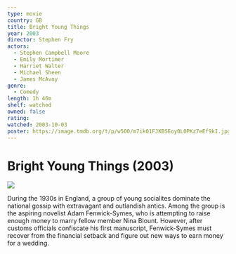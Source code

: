 ```yaml
---
type: movie
country: GB
title: Bright Young Things
year: 2003
director: Stephen Fry
actors:
  - Stephen Campbell Moore
  - Emily Mortimer
  - Harriet Walter
  - Michael Sheen
  - James McAvoy
genre:
  - Comedy
length: 1h 46m
shelf: watched
owned: false
rating:
watched: 2003-10-03
poster: https://image.tmdb.org/t/p/w500/m7ik01FJKBSEoy0L0PKz7eEf9kI.jpg
---
```


# Bright Young Things (2003)

![](https://image.tmdb.org/t/p/w500/m7ik01FJKBSEoy0L0PKz7eEf9kI.jpg)

During the 1930s in England, a group of young socialites dominate the national gossip with extravagant and outlandish antics. Among the group is the aspiring novelist Adam Fenwick-Symes, who is attempting to raise enough money to marry fellow member Nina Blount. However, after customs officials confiscate his first manuscript, Fenwick-Symes must recover from the financial setback and figure out new ways to earn money for a wedding.